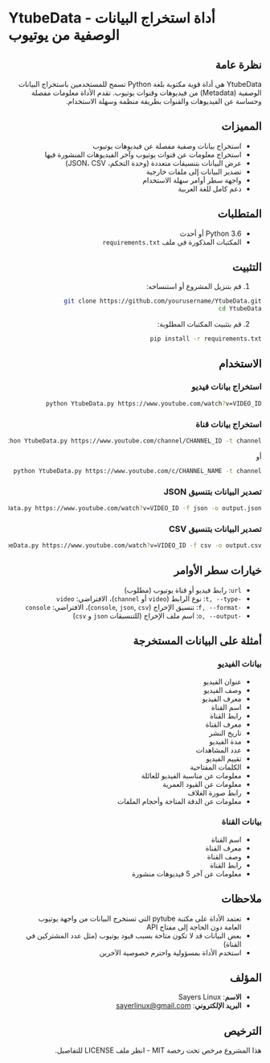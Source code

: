 # YtubeData - أداة استخراج البيانات الوصفية من يوتيوب

<div dir="rtl">

## نظرة عامة

YtubeData هي أداة قوية مكتوبة بلغة Python تسمح للمستخدمين باستخراج البيانات الوصفية (Metadata) من فيديوهات وقنوات يوتيوب. تقدم الأداة معلومات مفصلة وحساسة عن الفيديوهات والقنوات بطريقة منظمة وسهلة الاستخدام.

## المميزات

- استخراج بيانات وصفية مفصلة عن فيديوهات يوتيوب
- استخراج معلومات عن قنوات يوتيوب وآخر الفيديوهات المنشورة فيها
- عرض البيانات بتنسيقات متعددة (وحدة التحكم، JSON، CSV)
- تصدير البيانات إلى ملفات خارجية
- واجهة سطر أوامر سهلة الاستخدام
- دعم كامل للغة العربية

## المتطلبات

- Python 3.6 أو أحدث
- المكتبات المذكورة في ملف `requirements.txt`

## التثبيت

1. قم بتنزيل المشروع أو استنساخه:

```bash
git clone https://github.com/yourusername/YtubeData.git
cd YtubeData
```

2. قم بتثبيت المكتبات المطلوبة:

```bash
pip install -r requirements.txt
```

## الاستخدام

### استخراج بيانات فيديو

```bash
python YtubeData.py https://www.youtube.com/watch?v=VIDEO_ID
```

### استخراج بيانات قناة

```bash
python YtubeData.py https://www.youtube.com/channel/CHANNEL_ID -t channel
```

أو

```bash
python YtubeData.py https://www.youtube.com/c/CHANNEL_NAME -t channel
```

### تصدير البيانات بتنسيق JSON

```bash
python YtubeData.py https://www.youtube.com/watch?v=VIDEO_ID -f json -o output.json
```

### تصدير البيانات بتنسيق CSV

```bash
python YtubeData.py https://www.youtube.com/watch?v=VIDEO_ID -f csv -o output.csv
```

## خيارات سطر الأوامر

- `url`: رابط فيديو أو قناة يوتيوب (مطلوب)
- `-t, --type`: نوع الرابط (`video` أو `channel`)، الافتراضي: `video`
- `-f, --format`: تنسيق الإخراج (`console`, `json`, `csv`)، الافتراضي: `console`
- `-o, --output`: اسم ملف الإخراج (للتنسيقات `json` و `csv`)

## أمثلة على البيانات المستخرجة

### بيانات الفيديو

- عنوان الفيديو
- وصف الفيديو
- معرف الفيديو
- اسم القناة
- رابط القناة
- معرف القناة
- تاريخ النشر
- مدة الفيديو
- عدد المشاهدات
- تقييم الفيديو
- الكلمات المفتاحية
- معلومات عن مناسبة الفيديو للعائلة
- معلومات عن القيود العمرية
- رابط صورة الغلاف
- معلومات عن الدقة المتاحة وأحجام الملفات

### بيانات القناة

- اسم القناة
- معرف القناة
- وصف القناة
- رابط القناة
- معلومات عن آخر 5 فيديوهات منشورة

## ملاحظات

- تعتمد الأداة على مكتبة pytube التي تستخرج البيانات من واجهة يوتيوب العامة دون الحاجة إلى مفتاح API
- بعض البيانات قد لا تكون متاحة بسبب قيود يوتيوب (مثل عدد المشتركين في القناة)
- استخدم الأداة بمسؤولية واحترم خصوصية الآخرين

## المؤلف

- **الاسم**: Sayers Linux
- **البريد الإلكتروني**: sayerlinux@gmail.com

## الترخيص

هذا المشروع مرخص تحت رخصة MIT - انظر ملف LICENSE للتفاصيل.

</div>